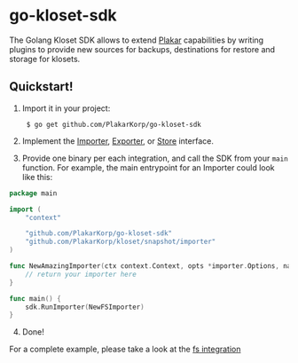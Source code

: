 # go-kloset-sdk

The Golang Kloset SDK allows to extend [Plakar][plakar] capabilities
by writing plugins to provide new sources for backups, destinations
for restore and storage for klosets.

<!--
The `go-kloset-sdk`, as the name implies, is for Golang programs.  For
Rust, please take a look at the [rust-kloset-sdk][rust-sdk]
-->

[plakar]: https://github.com/PlakarKorp/plakar
[rust-sdk]: https://github.com/PlakarKorp/rust-kloset-sdk


## Quickstart!

1. Import it in your project:

        $ go get github.com/PlakarKorp/go-kloset-sdk

2. Implement the [Importer][importer], [Exporter][exporter], or
   [Store][storage] interface.

3. Provide one binary per each integration, and call the SDK from your
   `main` function.  For example, the main entrypoint for an Importer
   could look like this:

```go
package main

import (
	"context"

	"github.com/PlakarKorp/go-kloset-sdk"
	"github.com/PlakarKorp/kloset/snapshot/importer"
)

func NewAmazingImporter(ctx context.Context, opts *importer.Options, name string, config map[string]string) (importer.Importer, error) {
	// return your importer here
}

func main() {
	sdk.RunImporter(NewFSImporter)
}
```

4. Done!


For a complete example, please take a look at the [fs integration][fs]

[importer]: https://pkg.go.dev/github.com/PlakarKorp/kloset@v1.0.1-beta.2/snapshot/importer#Importer
[exporter]: https://pkg.go.dev/github.com/PlakarKorp/kloset@v1.0.1-beta.2/snapshot/exporter#Exporter
[storage]: https://pkg.go.dev/github.com/PlakarKorp/kloset@v1.0.1-beta.2/storage#Store

[fs]: https://github.com/PlakarKorp/integration-fs
